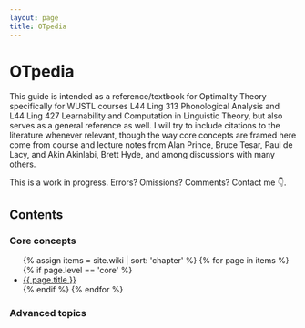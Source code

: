 ```yaml
---
layout: page
title: OTpedia
---
```


# OTpedia

This guide is intended as a reference/textbook for Optimality Theory specifically for WUSTL courses L44 Ling 313 Phonological Analysis and L44 Ling 427 Learnability and Computation in Linguistic Theory, but also serves as a general reference as well. I will try to include citations to the literature whenever relevant, though the way core concepts are framed here come from course and lecture notes from Alan Prince, Bruce Tesar, Paul de Lacy, and Akin Akinlabi, Brett Hyde, and among discussions with many others. 

This is a work in progress. Errors? Omissions? Comments? Contact me 👇.

## Contents

### Core concepts

<ul class="wiki-list">
{% assign items = site.wiki | sort: 'chapter' %}
{% for page in items %}
{% if page.level == 'core' %}
<li><a href="{{ page.url }}">{{ page.title }}</a></li>
{% endif %}
{% endfor %}
</ul>

### Advanced topics

<!-- <ul class="wiki-list">
{% assign items = site.wiki | sort: 'chapter' %}
{% for page in items %}
{% if page.level == 'advanced' %}
<li><a href="{{ page.url }}">{{ page.title }}</a></li>
{% endif %}
{% endfor %}
</ul> -->